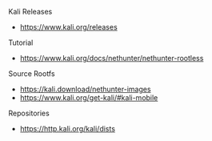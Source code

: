 Kali Releases
- https://www.kali.org/releases

Tutorial
- https://www.kali.org/docs/nethunter/nethunter-rootless

Source Rootfs
- https://kali.download/nethunter-images
- https://www.kali.org/get-kali/#kali-mobile

Repositories
- https://http.kali.org/kali/dists
